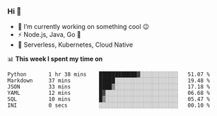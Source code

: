 ### Hi 👋

<!--
**nodejh/nodejh** is a ✨ _special_ ✨ repository because its `README.md` (this file) appears on your GitHub profile.

Here are some ideas to get you started:

- 🔭 I’m currently working on ...
- 🌱 I’m currently learning ...
- 👯 I’m looking to collaborate on ...
- 🤔 I’m looking for help with ...
- 💬 Ask me about ...
- 📫 How to reach me: ...
- 😄 Pronouns: ...
- ⚡ Fun fact: ...
-->

- 🔭 I’m currently working on something cool :wink:
- ⚡ Node.js, Java, Go :thought_balloon:
- 🤖 Serverless, Kubernetes, Cloud Native

📊 **This week I spent my time on**

<!--START_SECTION:waka-->

```text
Python       1 hr 38 mins    ████████████▓░░░░░░░░░░░░   51.07 %
Markdown     37 mins         █████░░░░░░░░░░░░░░░░░░░░   19.48 %
JSON         33 mins         ████▒░░░░░░░░░░░░░░░░░░░░   17.18 %
YAML         12 mins         █▓░░░░░░░░░░░░░░░░░░░░░░░   06.68 %
SQL          10 mins         █▒░░░░░░░░░░░░░░░░░░░░░░░   05.47 %
INI          0 secs          ░░░░░░░░░░░░░░░░░░░░░░░░░   00.10 %
```

<!--END_SECTION:waka-->


<!--
:traffic_light: **Visitors**

![visitors](https://visitor-badge.glitch.me/badge?page_id=nodejh.nodejh)
-->
